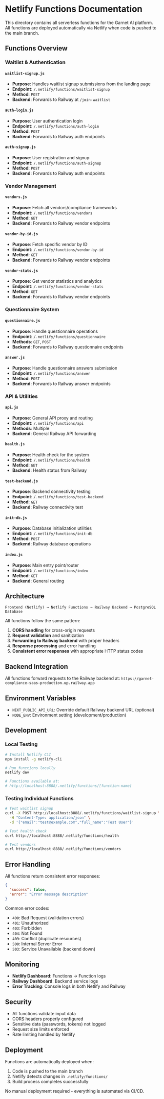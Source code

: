 # Netlify Functions Documentation

This directory contains all serverless functions for the Garnet AI platform. All functions are deployed automatically via Netlify when code is pushed to the main branch.

## Functions Overview

### **Waitlist & Authentication**

#### `waitlist-signup.js`
- **Purpose**: Handles waitlist signup submissions from the landing page
- **Endpoint**: `/.netlify/functions/waitlist-signup`
- **Method**: `POST`
- **Backend**: Forwards to Railway at `/join-waitlist`

#### `auth-login.js`
- **Purpose**: User authentication login
- **Endpoint**: `/.netlify/functions/auth-login`
- **Method**: `POST`
- **Backend**: Forwards to Railway auth endpoints

#### `auth-signup.js`
- **Purpose**: User registration and signup
- **Endpoint**: `/.netlify/functions/auth-signup`
- **Method**: `POST`
- **Backend**: Forwards to Railway auth endpoints

### **Vendor Management**

#### `vendors.js`
- **Purpose**: Fetch all vendors/compliance frameworks
- **Endpoint**: `/.netlify/functions/vendors`
- **Method**: `GET`
- **Backend**: Forwards to Railway vendor endpoints

#### `vendor-by-id.js`
- **Purpose**: Fetch specific vendor by ID
- **Endpoint**: `/.netlify/functions/vendor-by-id`
- **Method**: `GET`
- **Backend**: Forwards to Railway vendor endpoints

#### `vendor-stats.js`
- **Purpose**: Get vendor statistics and analytics
- **Endpoint**: `/.netlify/functions/vendor-stats`
- **Method**: `GET`
- **Backend**: Forwards to Railway vendor endpoints

### **Questionnaire System**

#### `questionnaire.js`
- **Purpose**: Handle questionnaire operations
- **Endpoint**: `/.netlify/functions/questionnaire`
- **Methods**: `GET`, `POST`
- **Backend**: Forwards to Railway questionnaire endpoints

#### `answer.js`
- **Purpose**: Handle questionnaire answers submission
- **Endpoint**: `/.netlify/functions/answer`
- **Method**: `POST`
- **Backend**: Forwards to Railway answer endpoints

### **API & Utilities**

#### `api.js`
- **Purpose**: General API proxy and routing
- **Endpoint**: `/.netlify/functions/api`
- **Methods**: Multiple
- **Backend**: General Railway API forwarding

#### `health.js`
- **Purpose**: Health check for the system
- **Endpoint**: `/.netlify/functions/health`
- **Method**: `GET`
- **Backend**: Health status from Railway

#### `test-backend.js`
- **Purpose**: Backend connectivity testing
- **Endpoint**: `/.netlify/functions/test-backend`
- **Method**: `GET`
- **Backend**: Railway connectivity test

#### `init-db.js`
- **Purpose**: Database initialization utilities
- **Endpoint**: `/.netlify/functions/init-db`
- **Method**: `POST`
- **Backend**: Railway database operations

#### `index.js`
- **Purpose**: Main entry point/router
- **Endpoint**: `/.netlify/functions/index`
- **Method**: `GET`
- **Backend**: General routing

## Architecture

```
Frontend (Netlify) → Netlify Functions → Railway Backend → PostgreSQL Database
```

All functions follow the same pattern:
1. **CORS handling** for cross-origin requests
2. **Request validation** and sanitization  
3. **Forwarding to Railway backend** with proper headers
4. **Response processing** and error handling
5. **Consistent error responses** with appropriate HTTP status codes

## Backend Integration

All functions forward requests to the Railway backend at:
`https://garnet-compliance-saas-production.up.railway.app`

## Environment Variables

- `NEXT_PUBLIC_API_URL`: Override default Railway backend URL (optional)
- `NODE_ENV`: Environment setting (development/production)

## Development

### Local Testing
```bash
# Install Netlify CLI
npm install -g netlify-cli

# Run functions locally
netlify dev

# Functions available at:
# http://localhost:8888/.netlify/functions/[function-name]
```

### Testing Individual Functions
```bash
# Test waitlist signup
curl -X POST http://localhost:8888/.netlify/functions/waitlist-signup \
  -H "Content-Type: application/json" \
  -d '{"email":"test@example.com","full_name":"Test User"}'

# Test health check
curl http://localhost:8888/.netlify/functions/health

# Test vendors
curl http://localhost:8888/.netlify/functions/vendors
```

## Error Handling

All functions return consistent error responses:

```json
{
  "success": false,
  "error": "Error message description"
}
```

Common error codes:
- `400`: Bad Request (validation errors)
- `401`: Unauthorized
- `403`: Forbidden
- `404`: Not Found
- `409`: Conflict (duplicate resources)
- `500`: Internal Server Error
- `503`: Service Unavailable (backend down)

## Monitoring

- **Netlify Dashboard**: Functions → Function logs
- **Railway Dashboard**: Backend service logs
- **Error Tracking**: Console logs in both Netlify and Railway

## Security

- All functions validate input data
- CORS headers properly configured
- Sensitive data (passwords, tokens) not logged
- Request size limits enforced
- Rate limiting handled by Netlify

## Deployment

Functions are automatically deployed when:
1. Code is pushed to the main branch
2. Netlify detects changes in `.netlify/functions/`
3. Build process completes successfully

No manual deployment required - everything is automated via CI/CD. 